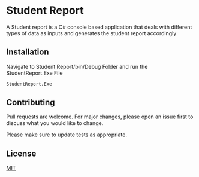 # Student Report

A Student report is a C# console based application that deals with different types of data as inputs and generates the student report accordingly

## Installation
Navigate to Student Report/bin/Debug Folder and run the StudentReport.Exe File


```bash
StudentReport.Exe
```



## Contributing
Pull requests are welcome. For major changes, please open an issue first to discuss what you would like to change.

Please make sure to update tests as appropriate.

## License
[MIT](https://choosealicense.com/licenses/mit/)
